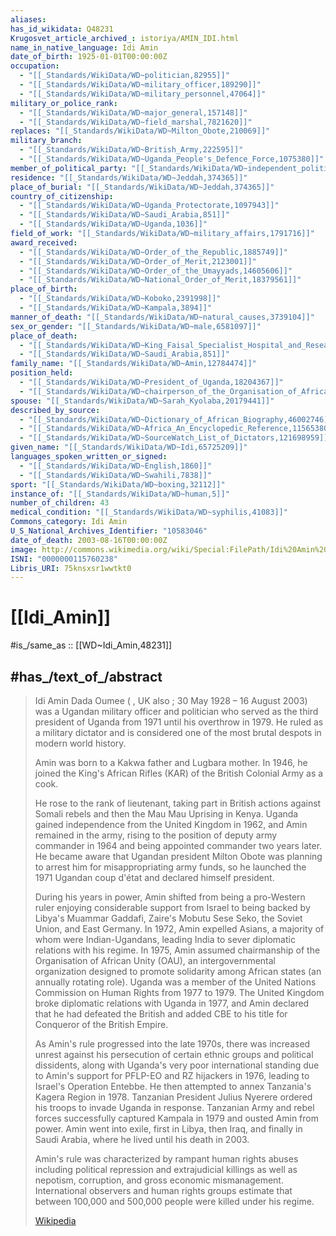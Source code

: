```yaml
---
aliases:
has_id_wikidata: Q48231
Krugosvet_article_archived_: istoriya/AMIN_IDI.html
name_in_native_language: Idi Amin
date_of_birth: 1925-01-01T00:00:00Z
occupation:
  - "[[_Standards/WikiData/WD~politician,82955]]"
  - "[[_Standards/WikiData/WD~military_officer,189290]]"
  - "[[_Standards/WikiData/WD~military_personnel,47064]]"
military_or_police_rank:
  - "[[_Standards/WikiData/WD~major_general,157148]]"
  - "[[_Standards/WikiData/WD~field_marshal,7821620]]"
replaces: "[[_Standards/WikiData/WD~Milton_Obote,210069]]"
military_branch:
  - "[[_Standards/WikiData/WD~British_Army,222595]]"
  - "[[_Standards/WikiData/WD~Uganda_People's_Defence_Force,1075380]]"
member_of_political_party: "[[_Standards/WikiData/WD~independent_politician,327591]]"
residence: "[[_Standards/WikiData/WD~Jeddah,374365]]"
place_of_burial: "[[_Standards/WikiData/WD~Jeddah,374365]]"
country_of_citizenship:
  - "[[_Standards/WikiData/WD~Uganda_Protectorate,1097943]]"
  - "[[_Standards/WikiData/WD~Saudi_Arabia,851]]"
  - "[[_Standards/WikiData/WD~Uganda,1036]]"
field_of_work: "[[_Standards/WikiData/WD~military_affairs,1791716]]"
award_received:
  - "[[_Standards/WikiData/WD~Order_of_the_Republic,1885749]]"
  - "[[_Standards/WikiData/WD~Order_of_Merit,2123001]]"
  - "[[_Standards/WikiData/WD~Order_of_the_Umayyads,14605606]]"
  - "[[_Standards/WikiData/WD~National_Order_of_Merit,18379561]]"
place_of_birth:
  - "[[_Standards/WikiData/WD~Koboko,2391998]]"
  - "[[_Standards/WikiData/WD~Kampala,3894]]"
manner_of_death: "[[_Standards/WikiData/WD~natural_causes,3739104]]"
sex_or_gender: "[[_Standards/WikiData/WD~male,6581097]]"
place_of_death:
  - "[[_Standards/WikiData/WD~King_Faisal_Specialist_Hospital_and_Research_Centre,6856599]]"
  - "[[_Standards/WikiData/WD~Saudi_Arabia,851]]"
family_name: "[[_Standards/WikiData/WD~Amin,12784474]]"
position_held:
  - "[[_Standards/WikiData/WD~President_of_Uganda,18204367]]"
  - "[[_Standards/WikiData/WD~chairperson_of_the_Organisation_of_African_Unity,19161632]]"
spouse: "[[_Standards/WikiData/WD~Sarah_Kyolaba,20179441]]"
described_by_source:
  - "[[_Standards/WikiData/WD~Dictionary_of_African_Biography,46002746]]"
  - "[[_Standards/WikiData/WD~Africa_An_Encyclopedic_Reference,115653803]]"
  - "[[_Standards/WikiData/WD~SourceWatch_List_of_Dictators,121698959]]"
given_name: "[[_Standards/WikiData/WD~Idi,65725209]]"
languages_spoken_written_or_signed:
  - "[[_Standards/WikiData/WD~English,1860]]"
  - "[[_Standards/WikiData/WD~Swahili,7838]]"
sport: "[[_Standards/WikiData/WD~boxing,32112]]"
instance_of: "[[_Standards/WikiData/WD~human,5]]"
number_of_children: 43
medical_condition: "[[_Standards/WikiData/WD~syphilis,41083]]"
Commons_category: Idi Amin
U_S_National_Archives_Identifier: "10583046"
date_of_death: 2003-08-16T00:00:00Z
image: http://commons.wikimedia.org/wiki/Special:FilePath/Idi%20Amin%20at%20UN%20%28United%20Nations%2C%20New%20York%29%20gtfy.00132%20%28cropped%29.jpg
ISNI: "0000000115760238"
Libris_URI: 75knsxsr1wwtkt0
---
```


# [[Idi_Amin]] 

#is_/same_as :: [[WD~Idi_Amin,48231]] 

## #has_/text_of_/abstract 

> Idi Amin Dada Oumee ( , UK also ; 30 May 1928 – 16 August 2003) was a Ugandan military officer and politician 
> who served as the third president of Uganda from 1971 until his overthrow in 1979. 
> He ruled as a military dictator and is considered one of the most brutal despots in modern world history.
>
> Amin was born to a Kakwa father and Lugbara mother. 
> In 1946, he joined the King's African Rifles (KAR) of the British Colonial Army as a cook. 
> 
> He rose to the rank of lieutenant, taking part in British actions against Somali rebels and then the Mau Mau Uprising in Kenya. Uganda gained independence from the United Kingdom in 1962, and Amin remained in the army, rising to the position of deputy army commander in 1964 and being appointed commander two years later. He became aware that Ugandan president Milton Obote was planning to arrest him for misappropriating army funds, so he launched the 1971 Ugandan coup d'état and declared himself president.
>
> During his years in power, Amin shifted from being a pro-Western ruler enjoying considerable support from Israel to being backed by Libya's Muammar Gaddafi, Zaire's Mobutu Sese Seko, the Soviet Union, and East Germany. In 1972, Amin expelled Asians, a majority of whom were Indian-Ugandans, leading India to sever diplomatic relations with his regime. In 1975, Amin assumed chairmanship of the Organisation of African Unity (OAU), an intergovernmental organization designed to promote solidarity among African states (an annually rotating role). Uganda was a member of the United Nations Commission on Human Rights from 1977 to 1979. The United Kingdom broke diplomatic relations with Uganda in 1977, and Amin declared that he had defeated the British and added CBE to his title for Conqueror of the British Empire.
>
> As Amin's rule progressed into the late 1970s, there was increased unrest against his persecution of certain ethnic groups and political dissidents, along with Uganda's very poor international standing due to Amin's support for PFLP-EO and RZ hijackers in 1976, leading to Israel's Operation Entebbe. He then attempted to annex Tanzania's Kagera Region in 1978. Tanzanian President Julius Nyerere ordered his troops to invade Uganda in response. Tanzanian Army and rebel forces successfully captured Kampala in 1979 and ousted Amin from power. Amin went into exile, first in Libya, then Iraq, and finally in Saudi Arabia, where he lived until his death in 2003.
>
> Amin's rule was characterized by rampant human rights abuses including political repression and extrajudicial killings as well as nepotism, corruption, and gross economic mismanagement. International observers and human rights groups estimate that between 100,000 and 500,000 people were killed under his regime.
>
> [Wikipedia](https://en.wikipedia.org/wiki/Idi%20Amin)